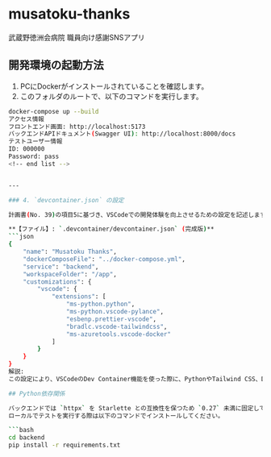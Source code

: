 # musatoku-thanks

武蔵野徳洲会病院 職員向け感謝SNSアプリ

## 開発環境の起動方法

1.  PCにDockerがインストールされていることを確認します。
2.  このフォルダのルートで、以下のコマンドを実行します。

```bash
docker-compose up --build
アクセス情報
フロントエンド画面: http://localhost:5173
バックエンドAPIドキュメント(Swagger UI): http://localhost:8000/docs
テストユーザー情報
ID: 000000
Password: pass
<!-- end list -->


---

### 4. `devcontainer.json` の設定

計画書(No. 39)の項目5に基づき、VSCodeでの開発体験を向上させるための設定を記述します。

**【ファイル】: `.devcontainer/devcontainer.json` (完成版)**
```json
{
	"name": "Musatoku Thanks",
	"dockerComposeFile": "../docker-compose.yml",
	"service": "backend",
	"workspaceFolder": "/app",
	"customizations": {
		"vscode": {
			"extensions": [
				"ms-python.python",
				"ms-python.vscode-pylance",
				"esbenp.prettier-vscode",
				"bradlc.vscode-tailwindcss",
				"ms-azuretools.vscode-docker"
			]
		}
	}
}
解説:
この設定により、VSCodeのDev Container機能を使った際に、PythonやTailwind CSS、Dockerの便利な拡張機能が自動でインストールされるようになります。

## Python依存関係

バックエンドでは `httpx` を Starlette との互換性を保つため `0.27` 未満に固定しています。
ローカルでテストを実行する際は以下のコマンドでインストールしてください。

```bash
cd backend
pip install -r requirements.txt
```
